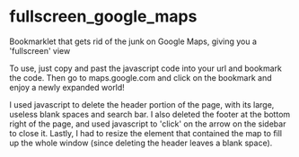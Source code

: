 fullscreen_google_maps
======================

Bookmarklet that gets rid of the junk on Google Maps, giving you a 'fullscreen' view

To use, just copy and past the javascript code into your url and bookmark the code. Then go to maps.google.com and click on the bookmark and enjoy a newly expanded world!

I used javascript to delete the header portion of the page, with its large, useless blank spaces and search bar.
I also deleted the footer at the bottom right of the page, and used javascript to 'click' on the arrow on the sidebar to close it.
Lastly, I had to resize the element that contained the map to fill up the whole window (since deleting the header leaves a blank space).